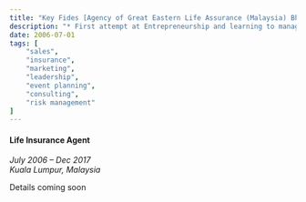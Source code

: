 ```yaml
---
title: "Key Fides [Agency of Great Eastern Life Assurance (Malaysia) Bhd]"
description: "* First attempt at Entrepreneurship and learning to manage time to be more cost-effective and profitable.\n* Managed clients’ medical and insurance portfolios by assessing risks for individuals, families and businesses, to make proper recommendations."
date: 2006-07-01
tags: [
    "sales",
    "insurance",
    "marketing",
    "leadership",
    "event planning",
    "consulting",
    "risk management"
]
---
```


#### Life Insurance Agent
*July 2006 – Dec 2017*  
*Kuala Lumpur, Malaysia*

Details coming soon
